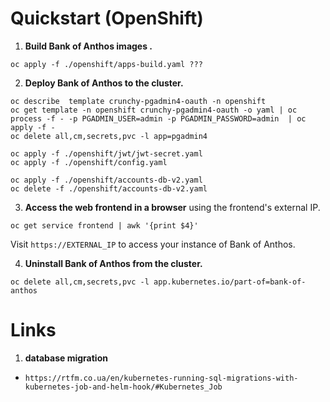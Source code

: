# Quickstart (OpenShift)

1. **Build Bank of Anthos images .**

```
oc apply -f ./openshift/apps-build.yaml ???
```

2. **Deploy Bank of Anthos to the cluster.**

```
oc describe  template crunchy-pgadmin4-oauth -n openshift
oc get template -n openshift crunchy-pgadmin4-oauth -o yaml | oc process -f - -p PGADMIN_USER=admin -p PGADMIN_PASSWORD=admin  | oc apply -f -
oc delete all,cm,secrets,pvc -l app=pgadmin4

oc apply -f ./openshift/jwt/jwt-secret.yaml
oc apply -f ./openshift/config.yaml

oc apply -f ./openshift/accounts-db-v2.yaml
oc delete -f ./openshift/accounts-db-v2.yaml
```

3. **Access the web frontend in a browser** using the frontend's external IP.

```
oc get service frontend | awk '{print $4}'
```

Visit `https://EXTERNAL_IP` to access your instance of Bank of Anthos.

4. **Uninstall Bank of Anthos from the cluster.**

```
oc delete all,cm,secrets,pvc -l app.kubernetes.io/part-of=bank-of-anthos
```



# Links

1. **database migration**

- `https://rtfm.co.ua/en/kubernetes-running-sql-migrations-with-kubernetes-job-and-helm-hook/#Kubernetes_Job`
